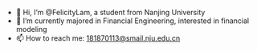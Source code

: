* 👋 Hi, I’m @FelicityLam, a student from Nanjing University
* 🌱 I’m currently majored in Financial Engineering, interested in financial modeling
* 📫 How to reach me: 181870113@smail.nju.edu.cn

<!--
**FelicityLam/FelicityLam** is a ✨ _special_ ✨ repository because its `README.md` (this file) appears on your GitHub profile.

Here are some ideas to get you started:

- 🔭 I’m currently working on ...
- 🌱 I’m currently learning ...
- 👯 I’m looking to collaborate on ...
- 🤔 I’m looking for help with ...
- 💬 Ask me about ...
- 📫 How to reach me: ...
- 😄 Pronouns: ...
- ⚡ Fun fact: ...
-->
